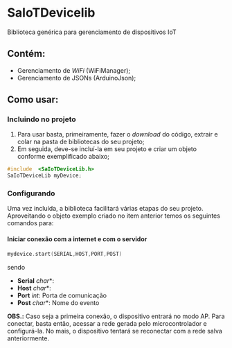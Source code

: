 # SaIoTDevicelib
Biblioteca genérica para gerenciamento de dispositivos IoT

## Contém:
- Gerenciamento de *WiFi* (WiFiManager);
- Gerenciamento de JSONs (ArduinoJson);

## Como usar:
### Incluindo  no projeto
1. Para usar basta, primeiramente, fazer o *download* do código, extrair e colar na pasta de bibliotecas do seu projeto;
2. Em seguida, deve-se incluí-la em seu projeto e criar um objeto conforme exemplificado abaixo;
  ```c++
 #include  <SaIoTDeviceLib.h>
SaIoTDeviceLib myDevice;
```
### Configurando
Uma vez incluída, a biblioteca facilitará várias etapas do seu projeto. Aproveitando o objeto exemplo criado no item anterior temos os seguintes comandos para:

#### Iniciar conexão com a internet e com o servidor

```c++
mydevice.start(SERIAL,HOST,PORT,POST)
`````
sendo
- **Serial** *char**: 
- **Host** *char**:
- **Port** *int*:  Porta de comunicação
- **Post** *char**: Nome do evento 

**OBS.:** Caso seja a primeira conexão, o dispositivo entrará no modo AP. Para conectar, basta então, acessar a rede gerada pelo microcontrolador e configurá-la. No mais, o dispositivo tentará se reconectar com a rede salva anteriormente.
